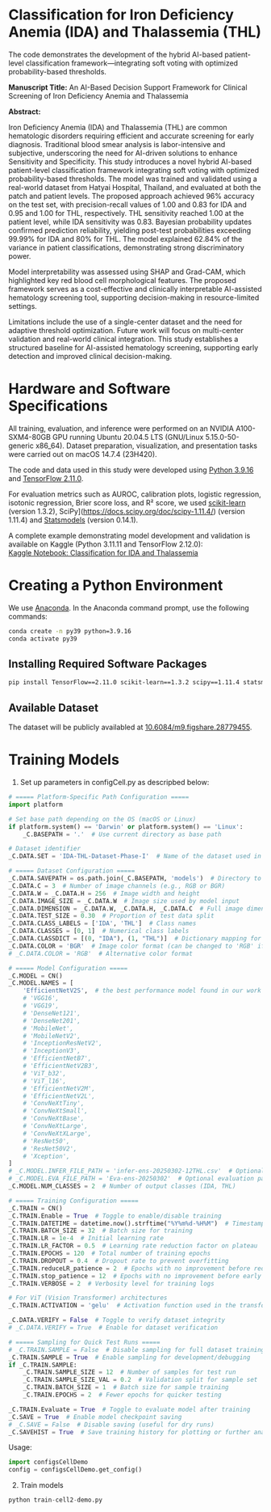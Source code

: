 # Classification for Iron Deficiency Anemia (IDA) and Thalassemia (THL)

The code demonstrates the development of the hybrid AI-based patient-level classification framework—integrating soft voting with optimized probability-based thresholds.

**Manuscript Title:** An AI-Based Decision Support Framework for Clinical Screening of Iron Deficiency Anemia and Thalassemia

**Abstract:**

Iron Deficiency Anemia (IDA) and Thalassemia (THL) are common hematologic disorders requiring efficient and accurate screening for early diagnosis. Traditional blood smear analysis is labor-intensive and subjective, underscoring the need for AI-driven solutions to enhance Sensitivity and Specificity.
This study introduces a novel hybrid AI-based patient-level classification framework integrating soft voting with optimized probability-based thresholds. The model was trained and validated using a real-world dataset from Hatyai Hospital, Thailand, and evaluated at both the patch and patient levels. The proposed approach achieved 96\% accuracy on the test set, with precision-recall values of 1.00 and 0.83 for IDA and 0.95 and 1.00 for THL, respectively. THL sensitivity reached 1.00 at the patient level, while IDA sensitivity was 0.83. Bayesian probability updates confirmed prediction reliability, yielding post-test probabilities exceeding 99.99\% for IDA and 80\% for THL. The model explained 62.84\% of the variance in patient classifications, demonstrating strong discriminatory power.

Model interpretability was assessed using SHAP and Grad-CAM, which highlighted key red blood cell morphological features. The proposed framework serves as a cost-effective and clinically interpretable AI-assisted hematology screening tool, supporting decision-making in resource-limited settings.

Limitations include the use of a single-center dataset and the need for adaptive threshold optimization. Future work will focus on multi-center validation and real-world clinical integration. This study establishes a structured baseline for AI-assisted hematology screening, supporting early detection and improved clinical decision-making.

# Hardware and Software Specifications

All training, evaluation, and inference were performed on an NVIDIA A100-SXM4-80GB GPU running Ubuntu 20.04.5 LTS (GNU/Linux 5.15.0-50-generic x86_64). Dataset preparation, visualization, and presentation tasks were carried out on macOS 14.7.4 (23H420).

The code and data used in this study were developed using [Python 3.9.16](https://www.python.org/downloads/release/python-3916/) and [TensorFlow 2.11.0](https://www.tensorflow.org/).

For evaluation metrics such as AUROC, calibration plots, logistic regression, isotonic regression, Brier score loss, and R² score, we used [scikit-learn](https://scikit-learn.org/1.3/preface.html) (version 1.3.2), SciPy](https://docs.scipy.org/doc/scipy-1.11.4/) (version 1.11.4) and [Statsmodels](https://www.statsmodels.org/stable/index.html) (version 0.14.1).

A complete example demonstrating model development and validation is available on Kaggle (Python 3.11.11 and TensorFlow 2.12.0):  
[Kaggle Notebook: Classification for IDA and Thalassemia](https://www.kaggle.com/code/kasikrit/classification-for-ida-and-thalassemia/)




# Creating a Python Environment

We use [Anaconda](https://anaconda.org/). In the Anaconda command prompt, use the following commands:

```bash
conda create -n py39 python=3.9.16
conda activate py39
```

## Installing Required Software Packages

```bash
pip install TensorFlow==2.11.0 scikit-learn==1.3.2 scipy==1.11.4 statsmodels==0.14.1 vit-keras==0.1.2
```

## Available Dataset
The dataset will be publicly availabled at [10.6084/m9.figshare.28779455](https://doi.org/10.6084/m9.figshare.28779455).

# Training Models

1. Set up parameters in configCell.py as descripbed below:

```python
# ===== Platform-Specific Path Configuration =====
import platform

# Set base path depending on the OS (macOS or Linux)
if platform.system() == 'Darwin' or platform.system() == 'Linux':
    _C.BASEPATH = '.'  # Use current directory as base path

# Dataset identifier
_C.DATA.SET = 'IDA-THL-Dataset-Phase-I'  # Name of the dataset used in this phase

# ===== Dataset Configuration =====
_C.DATA.SAVEPATH = os.path.join(_C.BASEPATH, 'models')  # Directory to save trained models
_C.DATA.C = 3  # Number of image channels (e.g., RGB or BGR)
_C.DATA.W = _C.DATA.H = 256  # Image width and height
_C.DATA.IMAGE_SIZE = _C.DATA.W  # Image size used by model input
_C.DATA.DIMENSION = _C.DATA.W, _C.DATA.H, _C.DATA.C  # Full image dimension tuple
_C.DATA.TEST_SIZE = 0.30  # Proportion of test data split
_C.DATA.CLASS_LABELS = ['IDA', 'THL']  # Class names
_C.DATA.CLASSES = [0, 1]  # Numerical class labels
_C.DATA.CLASSDICT = [(0, "IDA"), (1, "THL")]  # Dictionary mapping for class index and label
_C.DATA.COLOR = 'BGR'  # Image color format (can be changed to 'RGB' if needed)
# _C.DATA.COLOR = 'RGB'  # Alternative color format

# ===== Model Configuration =====
_C.MODEL = CN()
_C.MODEL.NAMES = [
    'EfficientNetV2S',  # the best performance model found in our work
    # 'VGG16',
    # 'VGG19',                      
    # 'DenseNet121',
    # 'DenseNet201',
    # 'MobileNet', 
    # 'MobileNetV2',      
    # 'InceptionResNetV2',                
    # 'InceptionV3',      
    # 'EfficientNetB7',
    # 'EfficientNetV2B3',                   
    # 'ViT_b32',
    # 'ViT_l16',
    # 'EfficientNetV2M',    
    # 'EfficientNetV2L',       
    # 'ConvNeXtTiny',
    # 'ConvNeXtSmall',
    # 'ConvNeXtBase',
    # 'ConvNeXtLarge',
    # 'ConvNeXtXLarge',    
    # 'ResNet50',
    # 'ResNet50V2',
    # 'Xception',
]
# _C.MODEL.INFER_FILE_PATH = 'infer-ens-20250302-12THL.csv'  # Optional inference CSV path
# _C.MODEL.EVA_FILE_PATH = 'Eva-ens-20250302'  # Optional evaluation path
_C.MODEL.NUM_CLASSES = 2  # Number of output classes (IDA, THL)

# ===== Training Configuration =====
_C.TRAIN = CN()
_C.TRAIN.Enable = True  # Toggle to enable/disable training
_C.TRAIN.DATETIME = datetime.now().strftime("%Y%m%d-%H%M")  # Timestamp for training run
_C.TRAIN.BATCH_SIZE = 32  # Batch size for training
_C.TRAIN.LR = 1e-4  # Initial learning rate
_C.TRAIN.LR_FACTOR = 0.5  # Learning rate reduction factor on plateau
_C.TRAIN.EPOCHS = 120  # Total number of training epochs
_C.TRAIN.DROPOUT = 0.4  # Dropout rate to prevent overfitting
_C.TRAIN.reduceLR_patience = 2  # Epochs with no improvement before reducing LR
_C.TRAIN.stop_patience = 12  # Epochs with no improvement before early stopping
_C.TRAIN.VERBOSE = 2  # Verbosity level for training logs

# For ViT (Vision Transformer) architectures
_C.TRAIN.ACTIVATION = 'gelu'  # Activation function used in the transformer model

_C.DATA.VERIFY = False  # Toggle to verify dataset integrity
# _C.DATA.VERIFY = True  # Enable for dataset verification

# ===== Sampling for Quick Test Runs =====
# _C.TRAIN.SAMPLE = False  # Disable sampling for full dataset training
_C.TRAIN.SAMPLE = True  # Enable sampling for development/debugging
if _C.TRAIN.SAMPLE:
    _C.TRAIN.SAMPLE_SIZE = 12  # Number of samples for test run
    _C.TRAIN.SAMPLE_SIZE_VAL = 0.2  # Validation split for sample set
    _C.TRAIN.BATCH_SIZE = 1  # Batch size for sample training
    _C.TRAIN.EPOCHS = 2  # Fewer epochs for quicker testing

_C.TRAIN.Evaluate = True  # Toggle to evaluate model after training
_C.SAVE = True  # Enable model checkpoint saving
# _C.SAVE = False  # Disable saving (useful for dry runs)
_C.SAVEHIST = True  # Save training history for plotting or further analysis
```
Usage:

```python
import configsCellDemo
config = configsCellDemo.get_config()
```

2. Train models
```python
python train-cell2-demo.py
``` 

